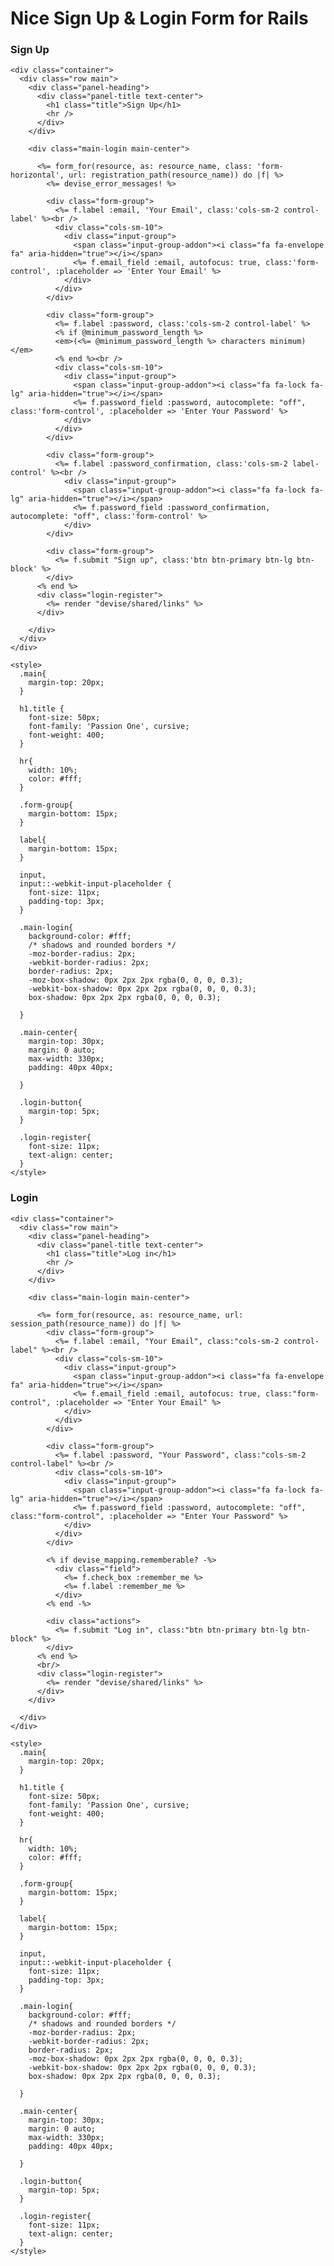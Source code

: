 # Nice Sign Up & Login Form for Rails

### Sign Up

	<div class="container">
	  <div class="row main">
	    <div class="panel-heading">
	      <div class="panel-title text-center">
	        <h1 class="title">Sign Up</h1>
	        <hr />
	      </div>
	    </div>

	    <div class="main-login main-center">

	      <%= form_for(resource, as: resource_name, class: 'form-horizontal', url: registration_path(resource_name)) do |f| %>
	        <%= devise_error_messages! %>

	        <div class="form-group">
	          <%= f.label :email, 'Your Email', class:'cols-sm-2 control-label' %><br />
	          <div class="cols-sm-10">
	            <div class="input-group">
	              <span class="input-group-addon"><i class="fa fa-envelope fa" aria-hidden="true"></i></span>
	              <%= f.email_field :email, autofocus: true, class:'form-control', :placeholder => 'Enter Your Email' %>
	            </div>
	          </div>
	        </div>

	        <div class="form-group">
	          <%= f.label :password, class:'cols-sm-2 control-label' %>
	          <% if @minimum_password_length %>
	          <em>(<%= @minimum_password_length %> characters minimum)</em>
	          <% end %><br />
	          <div class="cols-sm-10">
	            <div class="input-group">
	              <span class="input-group-addon"><i class="fa fa-lock fa-lg" aria-hidden="true"></i></span>
	              <%= f.password_field :password, autocomplete: "off", class:'form-control', :placeholder => 'Enter Your Password' %>
	            </div>
	          </div>
	        </div>

	        <div class="form-group">
	          <%= f.label :password_confirmation, class:'cols-sm-2 label-control' %><br />
	            <div class="input-group">
	              <span class="input-group-addon"><i class="fa fa-lock fa-lg" aria-hidden="true"></i></span>
	              <%= f.password_field :password_confirmation, autocomplete: "off", class:'form-control' %>
	            </div>
	        </div>

	        <div class="form-group">
	          <%= f.submit "Sign up", class:'btn btn-primary btn-lg btn-block' %>
	        </div>
	      <% end %>
	      <div class="login-register">
	        <%= render "devise/shared/links" %>
	      </div>

	    </div>
	  </div>
	</div>

	<style>
	  .main{
	    margin-top: 20px;
	  }

	  h1.title {
	    font-size: 50px;
	    font-family: 'Passion One', cursive;
	    font-weight: 400;
	  }

	  hr{
	    width: 10%;
	    color: #fff;
	  }

	  .form-group{
	    margin-bottom: 15px;
	  }

	  label{
	    margin-bottom: 15px;
	  }

	  input,
	  input::-webkit-input-placeholder {
	    font-size: 11px;
	    padding-top: 3px;
	  }

	  .main-login{
	    background-color: #fff;
	    /* shadows and rounded borders */
	    -moz-border-radius: 2px;
	    -webkit-border-radius: 2px;
	    border-radius: 2px;
	    -moz-box-shadow: 0px 2px 2px rgba(0, 0, 0, 0.3);
	    -webkit-box-shadow: 0px 2px 2px rgba(0, 0, 0, 0.3);
	    box-shadow: 0px 2px 2px rgba(0, 0, 0, 0.3);

	  }

	  .main-center{
	    margin-top: 30px;
	    margin: 0 auto;
	    max-width: 330px;
	    padding: 40px 40px;

	  }

	  .login-button{
	    margin-top: 5px;
	  }

	  .login-register{
	    font-size: 11px;
	    text-align: center;
	  }
	</style>

### Login

	<div class="container">
	  <div class="row main">
	    <div class="panel-heading">
	      <div class="panel-title text-center">
	        <h1 class="title">Log in</h1>
	        <hr />
	      </div>
	    </div>

	    <div class="main-login main-center">

	      <%= form_for(resource, as: resource_name, url: session_path(resource_name)) do |f| %>
	        <div class="form-group">
	          <%= f.label :email, "Your Email", class:"cols-sm-2 control-label" %><br />
	          <div class="cols-sm-10">
	            <div class="input-group">
	              <span class="input-group-addon"><i class="fa fa-envelope fa" aria-hidden="true"></i></span>
	              <%= f.email_field :email, autofocus: true, class:"form-control", :placeholder => "Enter Your Email" %>
	            </div>
	          </div>  
	        </div>

	        <div class="form-group">
	          <%= f.label :password, "Your Password", class:"cols-sm-2 control-label" %><br />
	          <div class="cols-sm-10">
	            <div class="input-group">
	              <span class="input-group-addon"><i class="fa fa-lock fa-lg" aria-hidden="true"></i></span>
	              <%= f.password_field :password, autocomplete: "off", class:"form-control", :placeholder => "Enter Your Password" %>
	            </div>  
	          </div>  
	        </div>

	        <% if devise_mapping.rememberable? -%>
	          <div class="field">
	            <%= f.check_box :remember_me %>
	            <%= f.label :remember_me %>
	          </div>
	        <% end -%>

	        <div class="actions">
	          <%= f.submit "Log in", class:"btn btn-primary btn-lg btn-block" %>
	        </div>
	      <% end %>
	      <br/>
	      <div class="login-register">
	        <%= render "devise/shared/links" %>
	      </div>
	    </div>
	  
	  </div>
	</div>  

	<style>
	  .main{
	    margin-top: 20px;
	  }

	  h1.title {
	    font-size: 50px;
	    font-family: 'Passion One', cursive;
	    font-weight: 400;
	  }

	  hr{
	    width: 10%;
	    color: #fff;
	  }

	  .form-group{
	    margin-bottom: 15px;
	  }

	  label{
	    margin-bottom: 15px;
	  }

	  input,
	  input::-webkit-input-placeholder {
	    font-size: 11px;
	    padding-top: 3px;
	  }

	  .main-login{
	    background-color: #fff;
	    /* shadows and rounded borders */
	    -moz-border-radius: 2px;
	    -webkit-border-radius: 2px;
	    border-radius: 2px;
	    -moz-box-shadow: 0px 2px 2px rgba(0, 0, 0, 0.3);
	    -webkit-box-shadow: 0px 2px 2px rgba(0, 0, 0, 0.3);
	    box-shadow: 0px 2px 2px rgba(0, 0, 0, 0.3);

	  }

	  .main-center{
	    margin-top: 30px;
	    margin: 0 auto;
	    max-width: 330px;
	    padding: 40px 40px;

	  }

	  .login-button{
	    margin-top: 5px;
	  }

	  .login-register{
	    font-size: 11px;
	    text-align: center;
	  }
	</style>
